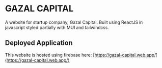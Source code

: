 # GAZAL CAPITAL

A website for startup company, Gazal Capital.
Built using ReactJS in javascript styled partially with MUI and tailwindcss.


## Deployed Application

This website is hosted using firebase here: [https://gazal-capital.web.app/](https://gazal-capital.web.app/)

